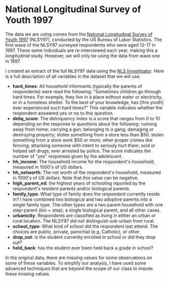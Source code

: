 # National Longitudinal Survey of Youth 1997

The data we are using comes from the [National Longitudinal Survey of Youth 1997](https://www.nlsinfo.org/content/cohorts/nlsy97) (NLSY97), conducted by the US Bureau of Labor Statistics. The first wave of the NLSY97 surveyed respondents who were aged 12-17 in 1997. These same individuals are re-interviewed each year, making this a *longitudinal* study. However, we will only be using the data from wave one in 1997.

I created an extract of the full NLSY97 data using the [NLS Investigator](https://www.nlsinfo.org/investigator/pages/login.jsp). Here is a full description of all variables in the dataset that we will use.

- **hard_times**: All household informants (typically the parents of respondents) were read the following: "Sometimes children go through hard times. For example, they live in a place without water or electricity, or in a homeless shelter. To the best of your knowledge, has [this youth] ever experienced such hard times?" This variable indicates whether the respondent answered yes or no to this question.
- **deliq_score**: The delinquency index is a score that ranges from 0 to 10 depending on the response to questions about the following: running away from home; carrying a gun; belonging to a gang; damaging or destroying property; stolen something from a store less than \$50. stolen something from a store work \$50 or more; other proper crimes like fencing; attacking someone with intent to seriouly hurt them; sold or helped sell drugs; ever arrested by police. The score indicates the number of "yes" responses given by the adolescent.
- **hh_income**: The household income for the respondent's household, measured in 1000's of US dollars.
- **hh_networth**: The net worth of the respondent's household, measured in 1000's of US dollars. Note that this value can be negative.
- **high_parent_ed**: the highest years of schooling reported by the respondent's resident parents and/or biological parents.
- **family_type**: What type of family does the respondent currently reside in? I have combined two biological and two adoptive parents into a single family type. The other types are a two parent household with one step-parent (bio + step), a single biological parent, and all other cases.
- **urbanicity**: Respondents are classified as living in either an urban or rural location. The NLSY97 did not distinguish sub-urban from rural.
- **school_type**: What kind of school did the respondent last attend. The choices are public, private, parochial (e.g. Catholic), or other.
- **drop_out**: is the student currently enrolled in school or did they drop out?
- **held_back**: has the student ever been held back a grade in school?

In the original data, there are missing values for some observations on some of these variables. To simplify our analysis, I have used some advanced techniques that are beyond the scope of our class to impute these missing values.

